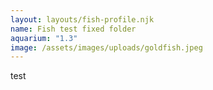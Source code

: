 ```yaml
---
layout: layouts/fish-profile.njk
name: Fish test fixed folder
aquarium: "1.3"
image: /assets/images/uploads/goldfish.jpeg
---
```

test
